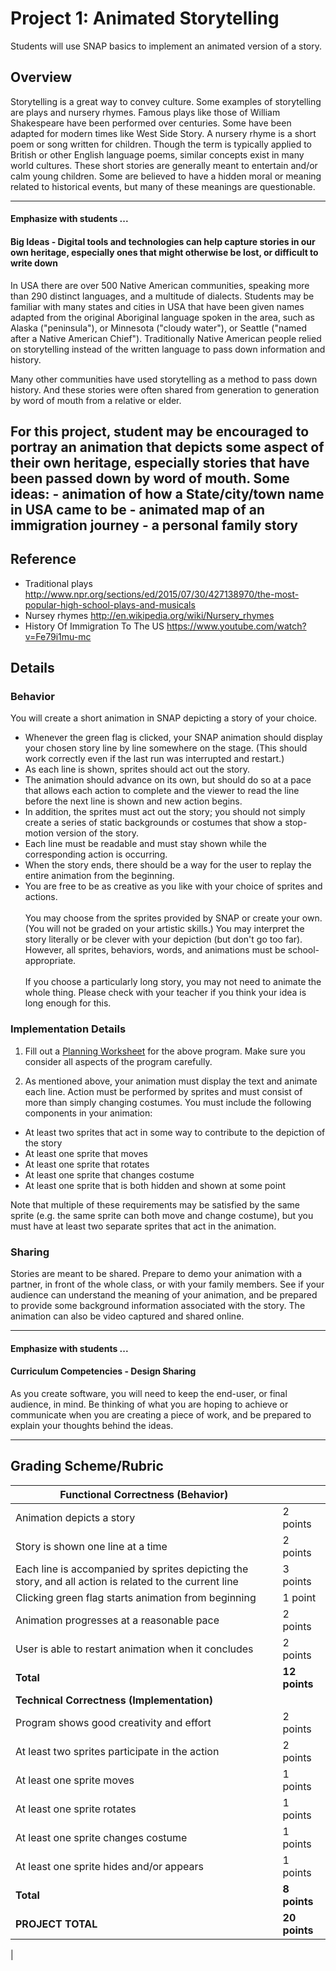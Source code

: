 # Project 1: Animated Storytelling

Students will use SNAP basics to implement an animated version of a story.

## Overview

Storytelling is a great way to convey culture.  Some examples of storytelling are plays and nursery rhymes. Famous plays like those of William Shakespeare have been performed over centuries.  Some have been adapted for modern times like West Side Story. A nursery rhyme is a short poem or song written for children. Though the term is typically applied to British or other English language poems, similar concepts exist in many world cultures. These short stories are generally meant to entertain and/or calm young children. Some are believed to have a hidden moral or meaning related to historical events, but many of these meanings are questionable.

---
#### Emphasize with students ...
#### Big Ideas - Digital tools and technologies can help capture stories in our own heritage, especially ones that might otherwise be lost, or difficult to write down

In USA there are over 500 Native American communities, speaking more than 290 distinct languages, and a multitude of dialects.  Students may be familiar with many states and cities in USA that have been given names adapted from the original Aboriginal language spoken in the area,  such as Alaska ("peninsula"),  or Minnesota ("cloudy water"),  or Seattle ("named after a Native American Chief").  Traditionally Native American  people relied on storytelling instead of the written language to pass down information and history.  

Many other communities have used storytelling as a method to pass down history. And these stories were often shared from generation to generation by word of mouth from a relative or elder.   

For this project, student may be encouraged to portray an animation that depicts some aspect of their own heritage, especially stories that have been passed down by word of mouth.  Some ideas:
    - animation of how a State/city/town name in USA came to be
    - animated map of an immigration journey
    - a personal family story
---

## Reference
-   Traditional plays  http://www.npr.org/sections/ed/2015/07/30/427138970/the-most-popular-high-school-plays-and-musicals
-   Nursey rhymes  http://en.wikipedia.org/wiki/Nursery_rhymes
-   History Of Immigration To The US https://www.youtube.com/watch?v=Fe79i1mu-mc


## Details

### Behavior
You will create a short animation in SNAP depicting a story of your choice.

-   Whenever the green flag is clicked, your SNAP animation should display your chosen story line by line somewhere on the stage. (This should work correctly even if the last run was interrupted and restart.)
-   As each line is shown, sprites should act out the story.
-   The animation should advance on its own, but should do so at a pace that allows each action to complete and the viewer to read the line before the next line is shown and new action begins.
-   In addition, the sprites must act out the story; you should not simply create a series of static backgrounds or costumes that show a stop-motion version of the story.
-   Each line must be readable and must stay shown while the corresponding action is occurring.
-   When the story ends, there should be a way for the user to replay the entire animation from the beginning.
-   You are free to be as creative as you like with your choice of sprites and actions.<br />
    <br />
    You may choose from the sprites provided by SNAP or create your own. (You will not be graded on your artistic skills.) You may interpret the story literally or be clever with your depiction (but don't go too far). However, all sprites, behaviors, words, and animations must be school-appropriate.<br />
    <br />
    If you choose a particularly long story, you may not need to animate the whole thing. Please check with your teacher if you think your idea is long enough for this.

### Implementation Details
1.  Fill out a [Planning Worksheet](https://tealsk12.gitbooks.io/introduction-to-computer-science/content/SNAP%20Program%20Design%20and%20Planning%20Worksheet.docx) for the above program.  Make sure you consider all aspects of the program carefully.

2. As mentioned above, your animation must display the text and animate each line. Action must be performed by sprites and must consist of more than simply changing costumes. You must include the following components in your animation:

-   At least two sprites that act in some way to contribute to the depiction of the story
-   At least one sprite that moves
-   At least one sprite that rotates
-   At least one sprite that changes costume
-   At least one sprite that is both hidden and shown at some point

Note that multiple of these requirements may be satisfied by the same sprite (e.g. the same sprite can both move and change costume), but you must have at least two separate sprites that act in the animation.

### Sharing
Stories are meant to be shared.  Prepare to demo your animation with a partner, in front of the whole class, or with your family members.  See if your audience can understand the meaning of your animation, and be prepared to provide some background information associated with the story.  The animation can also be video captured and shared online.   

---
#### Emphasize with students ...
#### Curriculum Competencies - Design Sharing

As you create software, you will need to keep the end-user, or final audience, in mind.  Be thinking of what you are hoping to achieve or communicate when you are creating a piece of work, and be prepared to explain your thoughts behind the ideas.

---

## Grading Scheme/Rubric

| **Functional Correctness (Behavior)**                                                                  |               |
| ------------------------------------------------------------------------------------------------------ | ------------- |
| Animation depicts a story                                                                              | 2 points      |
| Story is shown one line at a time                                                                      | 2 points      |
| Each line is accompanied by sprites depicting the story, and all action is related to the current line | 3 points      |
| Clicking green flag starts animation from beginning                                                    | 1 point       |
| Animation progresses at a reasonable pace                                                              | 2 points      |
| User is able to restart animation when it concludes                                                    | 2 points      |
| **Total**                                                                                              | **12 points** |
| **Technical Correctness (Implementation)**                                                             |               |
| Program shows good creativity and effort                                                               | 2 points      |
| At least two sprites participate in the action                                                         | 2 points      |
| At least one sprite moves                                                                              | 1 points      |
| At least one sprite rotates                                                                            | 1 points      |
| At least one sprite changes costume                                                                    | 1 points      |
| At least one sprite hides and/or appears                                                               | 1 points      |
| **Total**                                                                                              | **8 points**  |
| **PROJECT TOTAL**                                                                                      | **20 points** |

|
